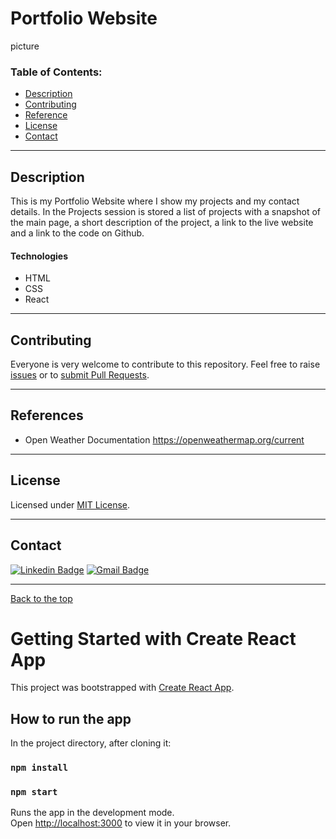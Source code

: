 # Portfolio Website

picture

### Table of Contents:

- [Description](#description)
- [Contributing](#contributing)
- [Reference](#reference)
- [License](#license)
- [Contact](#contact)

---

## Description

This is my Portfolio Website where I show my projects and my contact details. In the Projects session is stored a list of projects with a snapshot of the main page, a short description of the project, a link to the live website and a link to the code on Github.

#### Technologies

- HTML
- CSS
- React

---

## Contributing

Everyone is very welcome to contribute to this repository. Feel free to raise [issues](https://github.com/mrmatteorusso/Team-Generator/issues) or to [submit Pull Requests](https://github.com/mrmatteorusso/Team-Generator/pulls).

---

## References

- Open Weather Documentation
  https://openweathermap.org/current

---

## License

Licensed under [MIT License](http://opensource.org/licenses/MIT).

---

## Contact

[![Linkedin Badge](https://img.shields.io/badge/-Matteo_Russo-blue?style=flat-square&logo=Linkedin&logoColor=white&link=https://www.linkedin.com/in/mrmatteorusso//)](https://www.linkedin.com/in/mrmatteorusso/) [![Gmail Badge](https://img.shields.io/badge/-mrmatteorusso@gmail.com-c14438?style=flat-square&logo=Gmail&logoColor=white&link=mailto:mrmatteorusso@gmail.com)](mailto:mrmatteorusso@gmail.com)

---

[Back to the top](#Portfolio-Website)

# Getting Started with Create React App

This project was bootstrapped with [Create React App](https://github.com/facebook/create-react-app).

## How to run the app

In the project directory, after cloning it:

### `npm install`

### `npm start`

Runs the app in the development mode.\
Open [http://localhost:3000](http://localhost:3000) to view it in your browser.
